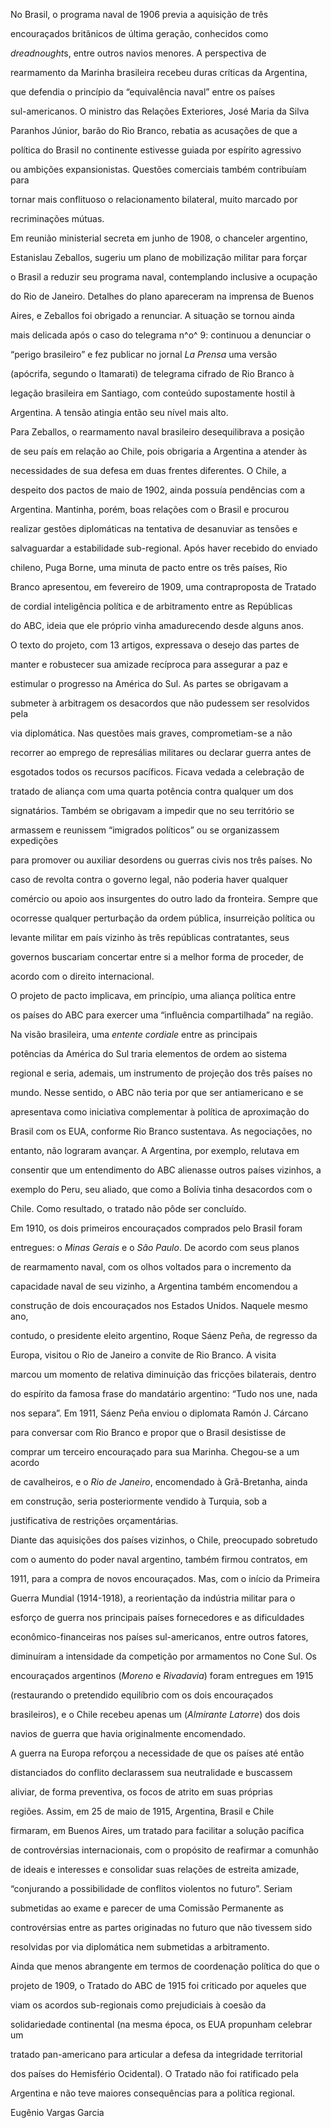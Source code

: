 

No Brasil, o programa naval de 1906 previa a aquisição de três

encouraçados britânicos de última geração, conhecidos como

*dreadnought*s, entre outros navios menores. A perspectiva de

rearmamento da Marinha brasileira recebeu duras críticas da Argentina,

que defendia o princípio da “equivalência naval” entre os países

sul-americanos. O ministro das Relações Exteriores, José Maria da Silva

Paranhos Júnior, barão do Rio Branco, rebatia as acusações de que a

política do Brasil no continente estivesse guiada por espírito agressivo

ou ambições expansionistas. Questões comerciais também contribuíam para

tornar mais conflituoso o relacionamento bilateral, muito marcado por

recriminações mútuas.



Em reunião ministerial secreta em junho de 1908, o chanceler argentino,

Estanislau Zeballos, sugeriu um plano de mobilização militar para forçar

o Brasil a reduzir seu programa naval, contemplando inclusive a ocupação

do Rio de Janeiro. Detalhes do plano apareceram na imprensa de Buenos

Aires, e Zeballos foi obrigado a renunciar. A situação se tornou ainda

mais delicada após o caso do telegrama n^o^ 9: continuou a denunciar o

“perigo brasileiro” e fez publicar no jornal *La Prensa* uma versão

(apócrifa, segundo o Itamarati) de telegrama cifrado de Rio Branco à

legação brasileira em Santiago, com conteúdo supostamente hostil à

Argentina. A tensão atingia então seu nível mais alto.



Para Zeballos, o rearmamento naval brasileiro desequilibrava a posição

de seu país em relação ao Chile, pois obrigaria a Argentina a atender às

necessidades de sua defesa em duas frentes diferentes. O Chile, a

despeito dos pactos de maio de 1902, ainda possuía pendências com a

Argentina. Mantinha, porém, boas relações com o Brasil e procurou

realizar gestões diplomáticas na tentativa de desanuviar as tensões e

salvaguardar a estabilidade sub-regional. Após haver recebido do enviado

chileno, Puga Borne, uma minuta de pacto entre os três países, Rio

Branco apresentou, em fevereiro de 1909, uma contraproposta de Tratado

de cordial inteligência política e de arbitramento entre as Repúblicas

do ABC, ideia que ele próprio vinha amadurecendo desde alguns anos.



O texto do projeto, com 13 artigos, expressava o desejo das partes de

manter e robustecer sua amizade recíproca para assegurar a paz e

estimular o progresso na América do Sul. As partes se obrigavam a

submeter à arbitragem os desacordos que não pudessem ser resolvidos pela

via diplomática. Nas questões mais graves, comprometiam-se a não

recorrer ao emprego de represálias militares ou declarar guerra antes de

esgotados todos os recursos pacíficos. Ficava vedada a celebração de

tratado de aliança com uma quarta potência contra qualquer um dos

signatários. Também se obrigavam a impedir que no seu território se

armassem e reunissem “imigrados políticos” ou se organizassem expedições

para promover ou auxiliar desordens ou guerras civis nos três países. No

caso de revolta contra o governo legal, não poderia haver qualquer

comércio ou apoio aos insurgentes do outro lado da fronteira. Sempre que

ocorresse qualquer perturbação da ordem pública, insurreição política ou

levante militar em país vizinho às três repúblicas contratantes, seus

governos buscariam concertar entre si a melhor forma de proceder, de

acordo com o direito internacional.



O projeto de pacto implicava, em princípio, uma aliança política entre

os países do ABC para exercer uma “influência compartilhada” na região.

Na visão brasileira, uma *entente cordiale* entre as principais

potências da América do Sul traria elementos de ordem ao sistema

regional e seria, ademais, um instrumento de projeção dos três países no

mundo. Nesse sentido, o ABC não teria por que ser antiamericano e se

apresentava como iniciativa complementar à política de aproximação do

Brasil com os EUA, conforme Rio Branco sustentava. As negociações, no

entanto, não lograram avançar. A Argentina, por exemplo, relutava em

consentir que um entendimento do ABC alienasse outros países vizinhos, a

exemplo do Peru, seu aliado, que como a Bolívia tinha desacordos com o

Chile. Como resultado, o tratado não pôde ser concluído.



Em 1910, os dois primeiros encouraçados comprados pelo Brasil foram

entregues: o *Minas Gerais* e o *São Paulo*. De acordo com seus planos

de rearmamento naval, com os olhos voltados para o incremento da

capacidade naval de seu vizinho, a Argentina também encomendou a

construção de dois encouraçados nos Estados Unidos. Naquele mesmo ano,

contudo, o presidente eleito argentino, Roque Sáenz Peña, de regresso da

Europa, visitou o Rio de Janeiro a convite de Rio Branco. A visita

marcou um momento de relativa diminuição das fricções bilaterais, dentro

do espírito da famosa frase do mandatário argentino: “Tudo nos une, nada

nos separa”. Em 1911, Sáenz Peña enviou o diplomata Ramón J. Cárcano

para conversar com Rio Branco e propor que o Brasil desistisse de

comprar um terceiro encouraçado para sua Marinha. Chegou-se a um acordo

de cavalheiros, e o *Rio de Janeiro*, encomendado à Grã-Bretanha, ainda

em construção, seria posteriormente vendido à Turquia, sob a

justificativa de restrições orçamentárias.



Diante das aquisições dos países vizinhos, o Chile, preocupado sobretudo

com o aumento do poder naval argentino, também firmou contratos, em

1911, para a compra de novos encouraçados. Mas, com o início da Primeira

Guerra Mundial (1914-1918), a reorientação da indústria militar para o

esforço de guerra nos principais países fornecedores e as dificuldades

econômico-financeiras nos países sul-americanos, entre outros fatores,

diminuíram a intensidade da competição por armamentos no Cone Sul. Os

encouraçados argentinos (*Moreno* e *Rivadavia*) foram entregues em 1915

(restaurando o pretendido equilíbrio com os dois encouraçados

brasileiros), e o Chile recebeu apenas um (*Almirante Latorre*) dos dois

navios de guerra que havia originalmente encomendado.



A guerra na Europa reforçou a necessidade de que os países até então

distanciados do conflito declarassem sua neutralidade e buscassem

aliviar, de forma preventiva, os focos de atrito em suas próprias

regiões. Assim, em 25 de maio de 1915, Argentina, Brasil e Chile

firmaram, em Buenos Aires, um tratado para facilitar a solução pacífica

de controvérsias internacionais, com o propósito de reafirmar a comunhão

de ideais e interesses e consolidar suas relações de estreita amizade,

“conjurando a possibilidade de conflitos violentos no futuro”. Seriam

submetidas ao exame e parecer de uma Comissão Permanente as

controvérsias entre as partes originadas no futuro que não tivessem sido

resolvidas por via diplomática nem submetidas a arbitramento.



Ainda que menos abrangente em termos de coordenação política do que o

projeto de 1909, o Tratado do ABC de 1915 foi criticado por aqueles que

viam os acordos sub-regionais como prejudiciais à coesão da

solidariedade continental (na mesma época, os EUA propunham celebrar um

tratado pan-americano para articular a defesa da integridade territorial

dos países do Hemisfério Ocidental). O Tratado não foi ratificado pela

Argentina e não teve maiores consequências para a política regional.



Eugênio Vargas Garcia



